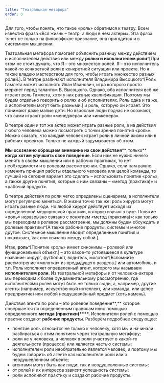 ```yaml
---
title: "Театральная метафора"
order: 0
---
```




Для того, чтобы понять, что такое «роль» обратимся к театру. Всем известна фраза «Вся жизнь – театр, а люди в нем актеры». Эта фраза тянет не только на философское признание, она пригодится и в системном мышлении.

Театральная метафора помогает объяснить разницу между действием и исполнителем действия или между **ролью и исполнителем роли**^[При этом не стоит думать, что Я – это множество ролей. Я – это исполнитель какой-то конкретной роли в конкретной ситуации или проекте. Но я также владею мастерством для того, чтобы играть множество разных ролей.]**.** В театре различают исполнителя Владимира Высоцкого^[Роль Гамлета может исполнять Иван Иванович, игра которого просто меркнет перед талантом В. Высоцкого. Однако, оба исполнителя всё же играют роль Гамлета, хотя у них разные квалификации. Поэтому мы будем отдельно говорить о ролях и об исполнителях. Роль одна и та же, а исполнители могут быть разными.] и роль, которую он играет. Это понимают даже малые дети. Но взрослые люди подчас не осознают, что сами играют роли «менеджера» или «инженера».

В театре один и тот же актер может играть разные роли, а на действия любого человека можно посмотреть с точки зрения понятия «роль». Можно сказать, что каждый человек играет роли в личной жизни или в рабочих проектах. Только не каждый задумывается об этом.

**Мы осознанно обращаем внимание на свои действия****, только** **когда хотим улучшить свое поведение**. Если нам не нужно ничего менять в своём мышлении или в рабочих практиках, то нет необходимости и в ролевом рассмотрении. Однако, если нам важно изменить принцип работы отдельного человека или целой команды, то лучший на сегодня вариант это сделать – использовать понятие «роль», а также другие понятия, которые с ним связаны – «метод (практика)» и «рабочий продукт».

В театре действия по роли четко определены сценарием, а исполнители могут регулярно меняться. В жизни точно так же: роль хирурга могут играть разные люди. Но любой хирург действует исходя из определенной медицинской практики, которую изучал в вузе. Понятие «роль» неразрывно связано с понятием «метод (практика)»: как только мы переходим в ролевое рассмотрение, мы должны будем обсуждать и ролевые практики^[А также рабочие продукты, системы и многое другое. Системное мышление вводит определенные понятия и показывает, как они связаны между собой.].

Итак, **роль**^[Понятие «роль» имеет синонимы – ролевой или функциональный объект.] – это какое-то устоявшееся в культуре название: хирург, футболист, водитель, молоток^[Вспомните рассмотрение «молотка» из предыдущего раздела.] или автомобиль, и т.п. Роль исполняет определенный агент, которого мы называем **исполнителем роли.** Из театральной метафоры и от человека-актера мы переходим к более фундаментальному рассмотрению, где исполнителями ролей могут быть не только люди, а, например, другие агенты (например, искусственный интеллект, или команда, или целое предприятие) или любой неодушевлённый предмет (хоть камень).

Действия агента по роли – это ролевое поведение**,** которое совершается по определенным правилам илис помощью определенного **метода (****практик****и)****.** Исполнители ролей с помощью практик создают **рабочие продукты**. Разберём подробнее следующее:

* понятие роль относится не только к человеку, хотя мы и начинали разбираться с этим понятием через театральную метафору;
* роли не у человека, а человек в роли участвует в какой-то деятельности (процессе) или является частью системы;
* исполнителем роли необязательно является человек, и поэтому мы будем говорить об агенте как исполнителе роли или о неодушевленном объекте;
* агентами могут быть как люди, так и неодушевленные системы;
* от ролей и их интересов зависит успешность системы;
* роли исполняют практику и создают рабочие продукты.

